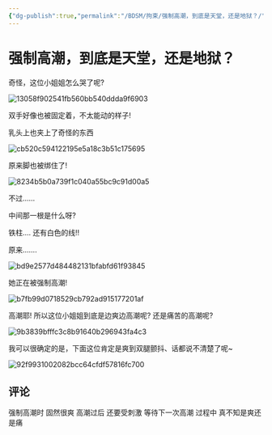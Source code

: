 ```yaml
---
{"dg-publish":true,"permalink":"/BDSM/拘束/强制高潮，到底是天堂，还是地狱？/","title":"强制高潮，到底是天堂，还是地狱？","tags":["BDSM","绳缚","强制高潮"],"created":"2025-02-15T20:12:09.000+08:00","updated":"2025-02-16T16:16:56.453+08:00"}
---
```



# 强制高潮，到底是天堂，还是地狱？

奇怪，这位小姐姐怎么哭了呢?

![13058f902541fb560bb540ddda9f6903](https://wikijs-pics.zfeny.me/wikijs/img/2025/02/13058f902541fb560bb540ddda9f6903.gif)

双手好像也被固定着，不太能动的样子!

乳头上也夹上了奇怪的东西

![cb520c594122195e5a18c3b51c175695](https://wikijs-pics.zfeny.me/wikijs/img/2025/02/cb520c594122195e5a18c3b51c175695.gif)

原来脚也被绑住了!

![8234b5b0a739f1c040a55bc9c91d00a5](https://wikijs-pics.zfeny.me/wikijs/img/2025/02/8234b5b0a739f1c040a55bc9c91d00a5.gif)

不过……

中间那一根是什么呀?

铁柱….
还有白色的线!!

原来…….

![bd9e2577d484482131bfabfd61f93845](https://wikijs-pics.zfeny.me/wikijs/img/2025/02/bd9e2577d484482131bfabfd61f93845.gif)

她正在被强制高潮!

![b7fb99d0718529cb792ad915177201af](https://wikijs-pics.zfeny.me/wikijs/img/2025/02/b7fb99d0718529cb792ad915177201af.gif)

高潮耶!
所以这位小姐姐到底是边爽边高潮呢? 还是痛苦的高潮呢?

![9b3839bfffc3c8b91640b296943fa4c3](https://wikijs-pics.zfeny.me/wikijs/img/2025/02/9b3839bfffc3c8b91640b296943fa4c3.gif)

我可以很确定的是，下面这位肯定是爽到双腿颤抖、话都说不清楚了呢~

![92f9931002082bcc64cfdf57816fc700](https://wikijs-pics.zfeny.me/wikijs/img/2025/02/92f9931002082bcc64cfdf57816fc700.gif)

## 评论

强制高潮时 固然很爽 高潮过后 还要受刺激 等待下一次高潮 过程中 真不知是爽还是痛